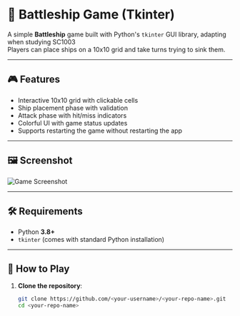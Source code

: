 # 🚢 Battleship Game (Tkinter)

A simple **Battleship** game built with Python's `tkinter` GUI library, adapting when studying SC1003  
Players can place ships on a 10x10 grid and take turns trying to sink them.

---

## 🎮 Features
- Interactive 10x10 grid with clickable cells
- Ship placement phase with validation
- Attack phase with hit/miss indicators
- Colorful UI with game status updates
- Supports restarting the game without restarting the app

---

## 🖼️ Screenshot

![Game Screenshot](images/InitialBattleShipGame.png)



---

## 🛠️ Requirements
- Python **3.8+**
- `tkinter` (comes with standard Python installation)

---

## 🚀 How to Play
1. **Clone the repository**:
   ```bash
   git clone https://github.com/<your-username>/<your-repo-name>.git
   cd <your-repo-name>
